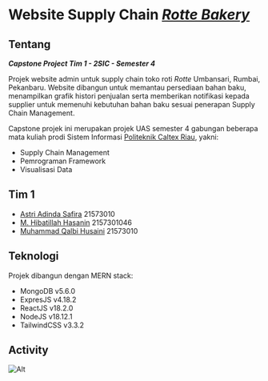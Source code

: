 # Website Supply Chain [*Rotte Bakery*](https://rottebakery.com/)

## Tentang
***Capstone Project Tim 1 - 2SIC - Semester 4***

Projek website admin untuk supply chain toko roti *Rotte* Umbansari, Rumbai, Pekanbaru. Website dibangun untuk memantau persediaan bahan baku, menampilkan grafik histori penjualan serta memberikan notifikasi kepada supplier untuk memenuhi kebutuhan bahan baku sesuai penerapan Supply Chain Management.

Capstone projek ini merupakan projek UAS semester 4 gabungan beberapa mata kuliah prodi Sistem Informasi [Politeknik Caltex Riau](https://pcr.ac.id), yakni:
* Supply Chain Management
* Pemrograman Framework
* Visualisasi Data

## Tim 1
* [Astri Adinda Safira](mailto:astri21si@mahasiswa.pcr.ac.id) 21573010
* [M. Hibatillah Hasanin](mailto:hibatillah21si@mahasiswa.pcr.ac.id) 2157301046
* [Muhammad Qalbi Husaini](mailto:qalbi21si@mahasiswa.pcr.ac.id) 21573010

## Teknologi 
Projek dibangun dengan MERN stack:
* MongoDB v5.6.0
* ExpresJS v4.18.2
* ReactJS v18.2.0
* NodeJS v18.12.1
* TailwindCSS v3.3.2

## Activity
![Alt](https://repobeats.axiom.co/api/embed/634c61fd926841919e7af2101fc17edfe356c9a8.svg "Repobeats analytics image")
